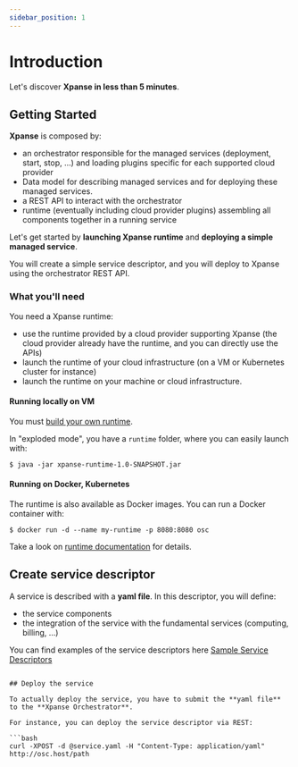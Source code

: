 ```yaml
---
sidebar_position: 1
---
```


# Introduction

Let's discover **Xpanse in less than 5 minutes**.

## Getting Started

**Xpanse** is composed by:

-   an orchestrator responsible for the managed services (deployment, start, stop, ...) and loading
    plugins specific for each supported cloud provider
-   Data model for describing managed services and for deploying these managed services.
-   a REST API to interact with the orchestrator
-   runtime (eventually including cloud provider plugins) assembling all components together in a
    running service

Let's get started by **launching Xpanse runtime** and **deploying a simple managed service**.

You will create a simple service descriptor, and you will deploy to Xpanse using the
orchestrator REST API.

### What you'll need

You need a Xpanse runtime:

-   use the runtime provided by a cloud provider supporting Xpanse (the cloud provider
    already have the runtime, and you can directly use the APIs)
-   launch the runtime of your cloud infrastructure (on a VM or Kubernetes cluster for instance)
-   launch the runtime on your machine or cloud infrastructure.

#### Running locally on VM

You must [build your own runtime](runtime).

In "exploded mode", you have a `runtime` folder, where you can easily launch with:

```shell
$ java -jar xpanse-runtime-1.0-SNAPSHOT.jar
```

#### Running on Docker, Kubernetes

The runtime is also available as Docker images. You can run a Docker container with:

```shell
$ docker run -d --name my-runtime -p 8080:8080 osc
```

Take a look on [runtime documentation](runtime) for details.

## Create service descriptor

A service is described with a **yaml file**. In this descriptor, you will define:

-   the service components
-   the integration of the service with the fundamental services (computing, billing, ...)

You can find examples of the service descriptors here [Sample Service Descriptors](https://github.com/eclipse-xpanse/xpanse/tree/main/samples)

````

## Deploy the service

To actually deploy the service, you have to submit the **yaml file** to the **Xpanse Orchestrator**.

For instance, you can deploy the service descriptor via REST:

```bash
curl -XPOST -d @service.yaml -H "Content-Type: application/yaml" http://osc.host/path
````
